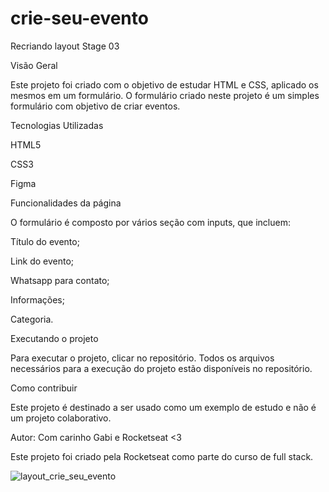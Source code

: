# crie-seu-evento

Recriando layout Stage 03

Visão Geral

Este projeto foi criado com o objetivo de estudar HTML e CSS, aplicado os mesmos em um formulário. O formulário criado neste projeto é um simples formulário com objetivo de criar eventos.

Tecnologias Utilizadas

HTML5

CSS3

Figma

Funcionalidades da página

O formulário é composto por vários seção com inputs, que incluem:

Título do evento;

Link do evento;

Whatsapp para contato;

Informações;

Categoria.


Executando o projeto

Para executar o projeto, clicar no repositório. Todos os arquivos necessários para a execução do projeto estão disponíveis no repositório.

Como contribuir

Este projeto é destinado a ser usado como um exemplo de estudo e não é um projeto colaborativo.

Autor: Com carinho Gabi e Rocketseat <3

Este projeto foi criado pela Rocketseat como parte do curso de full stack.

![layout_crie_seu_evento](https://user-images.githubusercontent.com/82898190/220310162-82a42646-eca3-40e6-ae66-2f4d086c5673.png)
